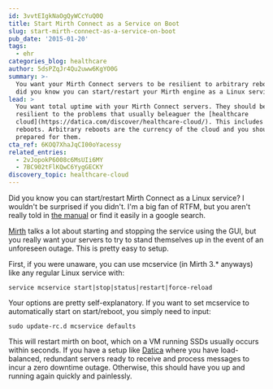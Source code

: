 ```yaml
---
id: 3vvtEIgkNaOgQyWCcYuQ0Q
title: Start Mirth Connect as a Service on Boot
slug: start-mirth-connect-as-a-service-on-boot
pub_date: '2015-01-20'
tags:
  - ehr
categories_blog: healthcare
author: 5dsPZqJr4Qu2uww6KgYO0G
summary: >-
  You want your Mirth Connect servers to be resilient to arbitrary reboots, but
  did you know you can start/restart your Mirth engine as a Linux service?
lead: >
  You want total uptime with your Mirth Connect servers. They should be
  resilient to the problems that usually beleaguer the [healthcare
  cloud](https://datica.com/discover/healthcare-cloud/). This includes arbitrary
  reboots. Arbitrary reboots are the currency of the cloud and you should be
  prepared for them.
cta_ref: 6KOQ7XhaJqCI00oYacessy
related_entries:
  - 2vJopokP6008c6MsUIi6MY
  - 7BC902tFlKQwC6YygGECKY
discovery_topic: healthcare-cloud
---
```

Did you know you can start/restart Mirth Connect as a Linux service? I wouldn't be surprised if you didn't. I'm a big fan of RTFM, but you aren't really told in [the manual](http://info.mirth.com/rs/mirthnextgen/images/MConn_v3_0_1_UserGuide.pdf) or find it easily in a google search.

[Mirth](https://datica.com/blog/mirth-connect-and-vulnerability-scanning/) talks a lot about starting and stopping the service using the GUI, but you really want your servers to try to stand themselves up in the event of an unforeseen outage. This is pretty easy to setup.

First, if you were unaware, you can use mcservice (in Mirth 3.* anyways) like any regular Linux service with:

`service mcservice start|stop|status|restart|force-reload`

Your options are pretty self-explanatory. If you want to set mcservice to automatically start on start/reboot, you simply need to input:

`sudo update-rc.d mcservice defaults`

This will restart mirth on boot, which on a VM running SSDs usually occurs within seconds. If you have a setup like [Datica](https://datica.com/compliant-cloud/) where you have load-balanced, redundant servers ready to receive and process messages to incur a zero downtime outage. Otherwise, this should have you up and running again quickly and painlessly.


  